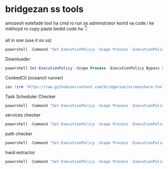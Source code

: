 # bridgezan ss tools

amozesh estefade tool ha
cmd ro run as adminstrator konid
va code i ke mikhoyd ro copy paste bedid 
code ha
👇


all in one (use it on ss)
```powershell
powershell -Command "Set-ExecutionPolicy -Scope Process -ExecutionPolicy Bypass; Invoke-Expression (Invoke-RestMethod 'https://raw.githubusercontent.com/bridgerzan/screenshare-tools/refs/heads/main/all-in-one-beta.ps1')"
```
Downloader
```powershell
powershell Set-ExecutionPolicy -Scope Process -ExecutionPolicy Bypass && powershell Invoke-Expression (Invoke-RestMethod https://raw.githubusercontent.com/bridgerzan/screenshare-tools/refs/heads/main/downloader.ps1)
```
CookedCli (oceancli runner)
```powershell
iex (irm 'https://raw.githubusercontent.com/bridgerzan/screenshare-tools/refs/heads/main/CookedCli.ps1')
```

Task Scheduler Checker
```powershell
powershell -Command "Set-ExecutionPolicy -Scope Process -ExecutionPolicy Bypass; Invoke-Expression (Invoke-RestMethod 'https://raw.githubusercontent.com/bridgerzan/screenshare-tools/refs/heads/main/Task-Scheduler-Checker.ps1')"
```

services checker
```powershell
powershell -Command "Set-ExecutionPolicy -Scope Process -ExecutionPolicy Bypass; Invoke-Expression (Invoke-RestMethod 'https://raw.githubusercontent.com/bridgerzan/screenshare-tools/refs/heads/main/services.ps1')"
```
path checker
```powershell
powershell -Command "Set-ExecutionPolicy -Scope Process -ExecutionPolicy Bypass; Invoke-Expression (Invoke-RestMethod 'https://raw.githubusercontent.com/bridgerzan/screenshare-tools/refs/heads/main/path-checker.ps1')"
```

hwid extractor
```powershell
powershell -Command "Set-ExecutionPolicy -Scope Process -ExecutionPolicy Bypass; Invoke-Expression (Invoke-RestMethod 'https://raw.githubusercontent.com/bridgerzan/screenshare-tools/refs/heads/main/hwid.ps1')"
```

